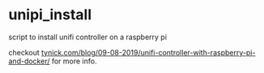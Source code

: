 # unipi_install
script to install unifi controller on a raspberry pi

checkout [tynick.com/blog/09-08-2019/unifi-controller-with-raspberry-pi-and-docker/](tynick.com/blog/09-08-2019/unifi-controller-with-raspberry-pi-and-docker/ "link to post about this project on tynick.com") for more info.
